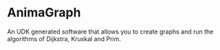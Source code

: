 AnimaGraph
==========

An UDK generated software that allows you to create graphs and run the algorithms of Dijkstra, Kruskal and Prim.
